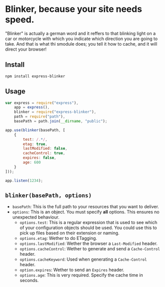 # Blinker, because your site needs speed.

"Blinker" is actually a german word and it reffers to that blinking light on a car or motorcycle with which you indicate which direction you are going to take. And that is what thi smodule does; you tell it how to cache, and it will direct your browser!

## Install

    npm install express-blinker

## Usage
```javascript
var express = require("express"),
    app = express(),
    blinker = require("express-blinker"),
    path = require("path"),
    basePath = path.join(__dirname, "public");

app.use(blinker(basePath, [
    {
        test: /.*/,
        etag: true,
        lastModified: false,
        cacheControl: true,
        expires: false,
        age: 600
    }
]));

app.listen(1234);
```

## `blinker(basePath, options)`

- `basePath`: This is the full path to your resources that you want to deliver.
- `options`: This is an object. You must specify __all__ options. This ensures no unexpected behaviour.
    * `options.test`: This is a regular expression that is used to see which of your configuration objects should be used. You could use this to pick up files based on their extension or naming.
    * `options.etag`: Wether to do ETagging.
    * `options.lastModified`: Wether the browser a `Last-Modified` header.
    * `options.cacheControl`: Wether to generate and send a `Cache-Control` header.
    * `options.cacheKeyword`: Used when generating a `Cache-Control` header.
    * `option.expires`: Wether to send an `Expires` header.
    * `options.age`: This is very required. Specify the cache time in seconds.
